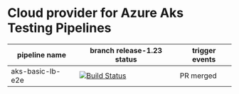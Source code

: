 # Cloud provider for Azure Aks Testing Pipelines

| pipeline name                  | branch release-1.23 status                            | trigger events        |
|--------------------------------|-------------------------------------------------|-----------------------|
| aks-basic-lb-e2e               | [![Build Status](https://msazure.visualstudio.com/CloudNativeCompute/_apis/build/status/AKS/cloud-provider-azure/kubernetes-sigs.cloud-provider-azure.basic_lb?branchName=release-1.23)](https://msazure.visualstudio.com/CloudNativeCompute/_build?definitionId=282180&branchName=release-1.23)                   | PR merged  |